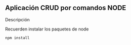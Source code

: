 ## Aplicación CRUD por comandos NODE

Descripción 

Recuerden instalar los paquetes de node 

```
npm install
```
